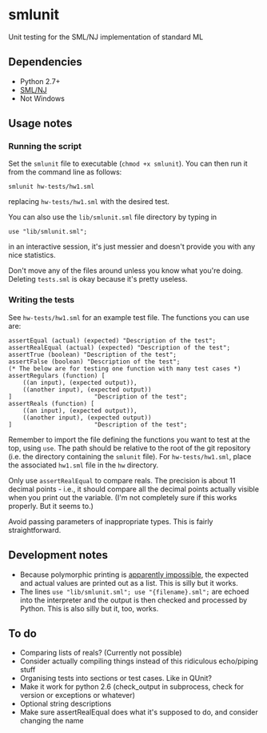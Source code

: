smlunit
=======

Unit testing for the SML/NJ implementation of standard ML

Dependencies
------------

* Python 2.7+
* [SML/NJ](http://www.smlnj.org/)
* Not Windows

Usage notes
-----------

### Running the script

Set the `smlunit` file to executable (`chmod +x smlunit`). You can then run it from the command line as follows:

`smlunit hw-tests/hw1.sml`

replacing `hw-tests/hw1.sml` with the desired test.

You can also use the `lib/smlunit.sml` file directory by typing in

`use "lib/smlunit.sml";`

in an interactive session, it's just messier and doesn't provide you with any nice statistics.

Don't move any of the files around unless you know what you're doing. Deleting `tests.sml` is okay because it's pretty useless.

### Writing the tests

See `hw-tests/hw1.sml` for an example test file. The functions you can use are:

	assertEqual (actual) (expected) "Description of the test";
	assertRealEqual (actual) (expected) "Description of the test";
	assertTrue (boolean) "Description of the test";
	assertFalse (boolean) "Description of the test";
	(* The below are for testing one function with many test cases *)
	assertRegulars (function) [
		((an input), (expected output)),
		((another input), (expected output))
	]						"Description of the test";
	assertReals (function) [
		((an input), (expected output)),
		((another input), (expected output))
	]						"Description of the test";

Remember to import the file defining the functions you want to test at the top, using `use`. The path should be relative to the root of the git repository (i.e. the directory containing the `smlunit` file). For `hw-tests/hw1.sml`, place the associated `hw1.sml` file in the `hw` directory.

Only use `assertRealEqual` to compare reals. The precision is about 11 decimal points - i.e., it should compare all the decimal points actually visible when you print out the variable. (I'm not completely sure if this works properly. But it seems to.)

Avoid passing parameters of inappropriate types. This is fairly straightforward.

Development notes
-----------------

* Because polymorphic printing is [apparently impossible](http://www.smlnj.org/doc/FAQ/faq.txt), the expected and actual values are printed out as a list. This is silly but it works.
* The lines `use "lib/smlunit.sml"; use "{filename}.sml";` are echoed into the interpreter and the output is then checked and processed by Python. This is also silly but it, too, works.

To do
-----

* Comparing lists of reals? (Currently not possible)
* Consider actually compiling things instead of this ridiculous echo/piping stuff
* Organising tests into sections or test cases. Like in QUnit?
* Make it work for python 2.6 (check_output in subprocess, check for version or exceptions or whatever)
* Optional string descriptions
* Make sure assertRealEqual does what it's supposed to do, and consider changing the name
